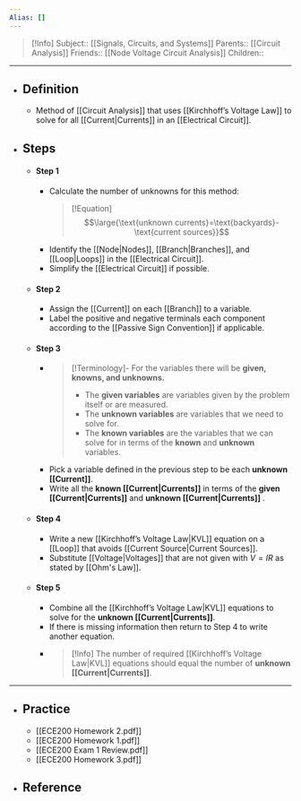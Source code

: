 ```yaml
---
Alias: []
---
```

> [!Info]
> Subject:: [[Signals, Circuits, and Systems]]
> Parents:: [[Circuit Analysis]]
> Friends:: [[Node Voltage Circuit Analysis]]
> Children:: 
---
- ## Definition
	- Method of [[Circuit Analysis]] that uses [[Kirchhoff’s Voltage Law]] to solve for all [[Current|Currents]] in an [[Electrical Circuit]].
- ## Steps
	- #### Step 1
		- Calculate the number of unknowns for this method:
		  > [!Equation]
		  > $$\large{\text{unknown currents}=\text{backyards}-\text{current sources}}$$
		- Identify the [[Node|Nodes]], [[Branch|Branches]], and [[Loop|Loops]] in the [[Electrical Circuit]].
		- Simplify the [[Electrical Circuit]] if possible.
	- #### Step 2
		- Assign the [[Current]] on each [[Branch]] to a variable.
		- Label the positive and negative terminals each component according to the [[Passive Sign Convention]] if applicable.
	- #### Step 3
		- > [!Terminology]-
		  > For the variables there will be **given, knowns, and unknowns.** 
		  > 
		  > - The **given variables** are variables given by the problem itself or are measured.
		  > - The **unknown variables** are variables that we need to solve for.
		  > - The **known variables** are the variables that we can solve for in terms of the **known** and **unknown** variables.
		- Pick a variable defined in the previous step to be each **unknown [[Current]]**.
		- Write all the **known [[Current|Currents]]** in terms of the **given [[Current|Currents]]** and **unknown [[Current|Currents]]** .
	- #### Step 4
		- Write a new [[Kirchhoff’s Voltage Law|KVL]] equation on a [[Loop]] that avoids [[Current Source|Current Sources]].
		- Substitute [[Voltage|Voltages]] that are not given with $V=IR$ as stated by [[Ohm's Law]].
	- #### Step 5
		- Combine all the [[Kirchhoff’s Voltage Law|KVL]] equations to solve for the **unknown [[Current|Currents]]**.
		- If there is missing information then return to Step 4 to write another equation.
		- > [!Info]
		  > The number of required [[Kirchhoff’s Voltage Law|KVL]] equations should equal the number of **unknown [[Current|Currents]]**.
---
- ## Practice
	- [[ECE200 Homework 2.pdf]]
	- [[ECE200 Homework 1.pdf]]
	- [[ECE200 Exam 1 Review.pdf]]
	- [[ECE200 Homework 3.pdf]]
- ## Reference